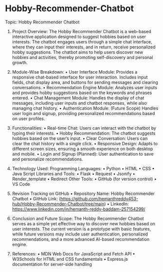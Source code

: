 # Hobby-Recommender-Chatbot
Topic: Hobby Recommender Chatbot
1.	Project Overview:
 The Hobby Recommender Chatbot is a web-based interactive application designed to suggest hobbies based on user interests. The chatbot engages users through a simple chat interface, where they can input their interests, and in return, receive personalized hobby suggestions. The chatbot aims to help users discover new hobbies and activities, thereby promoting self-discovery and personal growth.

2.	Module-Wise Breakdown:
•	User Interface Module: Provides a responsive chat-based interface for user interaction. Includes input fields, chat display area, and buttons for sending messages and clearing conversations.
•	Recommendation Engine Module: Analyzes user inputs and provides hobby suggestions based on the keywords and phrases entered.
•	Chat Management Module: Handles the display of chat messages, including user inputs and chatbot responses, while also managing chat history.
•	Authentication Module: (Future Scope) Handles user login and signup, providing personalized recommendations based on user profiles.

3.	Functionalities:
•	Real-time Chat: Users can interact with the chatbot by typing their interests.
•	Hobby Recommendation: The chatbot suggests hobbies based on the user’s input.
•	Clear Conversation: Users can clear the chat history with a single click.
•	Responsive Design: Adapts to different screen sizes, ensuring a smooth experience on both desktop and mobile.
•	Login and Signup (Planned): User authentication to save and personalize recommendations.

4.	Technology Used:
Programming Languages:
•	Python 
•	HTML
•	CSS
•	Java Script
Libraries and Tools:
•	Flask
•	Request
•	Jsonify
•	Render_template
•	Redirect 
 Other Tools:
•	GitHub (for version control)
•	VS Code

5.	Revision Tracking on GitHub
•	Repository Name: Hobby Recommender Chatbot
•	GitHub Link: (https://github.com/hemanthreddy453-hub/Hobby-Recommender-Chatbot/tree/main)
•	LinkedIn: https://www.linkedin.com/in/hemanth-reddy-baddam-257154299/
6.	Conclusion and Future Scope: 
The Hobby Recommender Chatbot serves as a simple yet effective way to discover new hobbies based on user interests. The current version is a prototype with basic features, while future versions may include user authentication, personalized recommendations, and a more advanced AI-based recommendation engine.
7.	References:
•	MDN Web Docs for JavaScript and Fetch API
•	W3Schools for HTML and CSS fundamentals
•	Express.js documentation for server-side handling
